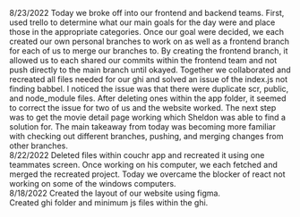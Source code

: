 8/23/2022
Today we broke off into our frontend and backend teams.  First, used trello to determine what our main goals for the day were and place those in the appropriate categories.  Once our goal were decided, we each created our own personal branches to work on as well as a frontend branch for each of us to merge our branches to.  By creating the frontend branch, it allowed us to each shared our commits within the frontend team and not push directly to the main branch until okayed.  Together we collaborated and recreated all files needed for our ghi and solved an issue of the index.js not finding babbel.  I noticed the issue was that there were duplicate scr, public, and node_module files.  After deleting ones within the app folder, it seemed to correct the issue for two of us and the website worked.  The next step was to get the movie detail page working which Sheldon was able to find a solution for.  The main takeaway from today was becoming more familiar with checking out different branches, pushing, and merging changes from other branches.  
8/22/2022
Deleted files within couchr app and recreated it using one teammates screen.  Once working on his computer, we each fetched and merged the recreated project.  Today we overcame the blocker of react not working on some of the windows computers.  
8/18/2022
Created the layout of our website using figma.  
Created ghi folder and minimum js files within the ghi. 

